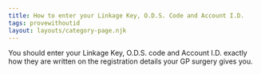 ```yaml
---
title: How to enter your Linkage Key, O.D.S. Code and Account I.D.
tags: provewithoutid
layout: layouts/category-page.njk
---
```


You should enter your Linkage Key, O.D.S. code and Account I.D. exactly how they are written on the registration details your GP surgery gives you.